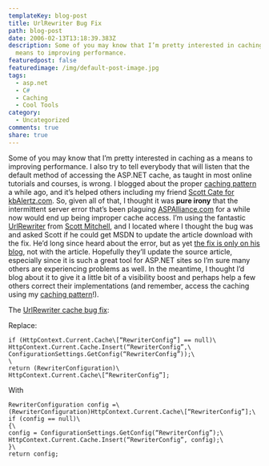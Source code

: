```yaml
---
templateKey: blog-post
title: UrlRewriter Bug Fix
path: blog-post
date: 2006-02-13T13:18:39.383Z
description: Some of you may know that I’m pretty interested in caching as a
  means to improving performance.
featuredpost: false
featuredimage: /img/default-post-image.jpg
tags:
  - asp.net
  - C#
  - Caching
  - Cool Tools
category:
  - Uncategorized
comments: true
share: true
---
```

<!--StartFragment-->

Some of you may know that I’m pretty interested in caching as a means to improving performance. I also try to tell everybody that will listen that the default method of accessing the ASP.NET cache, as taught in most online tutorials and courses, is wrong. I blogged about the proper [caching pattern](http://weblogs.asp.net/ssmith/archive/2003/06/20/9062.aspx) a while ago, and it’s helped others including my friend [Scott Cate for kbAlertz.com](http://scottcate.mykb.com/Article_5CB26.aspx). So, given all of that, I thought it was **pure irony** that the intermittent server error that’s been plaguing [ASPAlliance.com](http://aspalliance.com/) for a while now would end up being improper cache access. I’m using the fantastic [UrlRewriter](http://msdn.microsoft.com/asp.net/using/building/web/default.aspx?pull=/library/en-us/dnaspp/html/urlrewriting.asp) from [Scott Mitchell](http://scottonwriting.net/), and I located where I thought the bug was and asked Scott if he could get MSDN to update the article download with the fix. He’d long since heard about the error, but as yet [the fix is only on his blog](http://scottonwriting.net/sowblog/posts/1982.aspx), not with the article. Hopefully they’ll update the source article, especially since it is such a great tool for ASP.NET sites so I’m sure many others are experiencing problems as well. In the meantime, I thought I’d blog about it to give it a little bit of a visibility boost and perhaps help a few others correct their implementations (and remember, access the caching using my [caching pattern](http://weblogs.asp.net/ssmith/archive/2003/06/20/9062.aspx)!).

The [UrlRewriter cache bug fix](http://scottonwriting.net/sowblog/posts/1982.aspx):

Replace:

```
if (HttpContext.Current.Cache\[“RewriterConfig”] == null)\
HttpContext.Current.Cache.Insert(“RewriterConfig”,\
ConfigurationSettings.GetConfig(“RewriterConfig”));\
\
return (RewriterConfiguration)\
HttpContext.Current.Cache\[“RewriterConfig”];
```

With

```
RewriterConfiguration config =\
(RewriterConfiguration)HttpContext.Current.Cache\[“RewriterConfig”];\
if (config == null)\
{\
config = ConfigurationSettings.GetConfig(“RewriterConfig”);\
HttpContext.Current.Cache.Insert(“RewriterConfig”, config);\
}\
return config;
```

<!--EndFragment-->